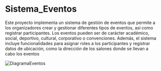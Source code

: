 # Sistema_Eventos
Este proyecto implementa un sistema de gestión de eventos que permite a los organizadores crear y gestionar diferentes tipos de eventos, así como registrar participantes. Los eventos pueden ser de carácter académico, social, deportivo, cultural, corporativo o convenciones. Además, el sistema incluye funcionalidades para asignar roles a los participantes y registrar datos de ubicación, como la dirección de los salones donde se llevan a cabo los eventos

![DiagramaEventos](https://github.com/user-attachments/assets/9a0e4725-5436-4168-8cf1-c242b28c9a88)



